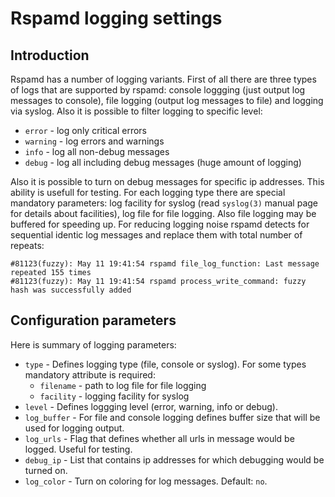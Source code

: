 # Rspamd logging settings

## Introduction
Rspamd has a number of logging variants. First of all there are three types of logs that are supported by rspamd: console loggging (just output log messages to console), file logging (output log messages to file) and logging via syslog. Also it is possible to filter logging to specific level:

* `error` - log only critical errors
* `warning` - log errors and warnings
* `info` - log all non-debug messages
* `debug` - log all including debug messages (huge amount of logging) 

Also it is possible to turn on debug messages for specific ip addresses. This ability is usefull for testing. For each logging type there are special mandatory parameters: log facility for syslog (read `syslog(3)` manual page for details about facilities), log file for file logging. Also file logging may be buffered for speeding up. For reducing logging noise rspamd detects for sequential identic log messages and replace them with total number of repeats:

	#81123(fuzzy): May 11 19:41:54 rspamd file_log_function: Last message repeated 155 times
	#81123(fuzzy): May 11 19:41:54 rspamd process_write_command: fuzzy hash was successfully added

## Configuration parameters

Here is summary of logging parameters: 

* `type` - Defines logging type (file, console or syslog). For some types mandatory attribute is required:
  - `filename` - path to log file for file logging
  - `facility` - logging facility for syslog
* `level` - Defines loggging level (error, warning, info or debug).
* `log_buffer` - For file and console logging defines buffer size that will be used for logging output.
* `log_urls` - Flag that defines whether all urls in message would be logged. Useful for testing.
* `debug_ip` - List that contains ip addresses for which debugging would be turned on.
* `log_color` - Turn on coloring for log messages. Default: `no`.
